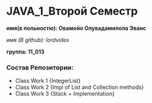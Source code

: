 # JAVA_1_Второй Семестр
 **имя(в польностю): Овамойо Олувадамилола Эванс** 
 
 _имя (В github): lordvidex_ 
 
 **группа: 11_013**

### Состав Репозитории:
* Сlass Work 1 {IntegerList}
* Class Work 2 {Impl of List and Collection methods}
* Class Work 3 {Stack + Implementation}
